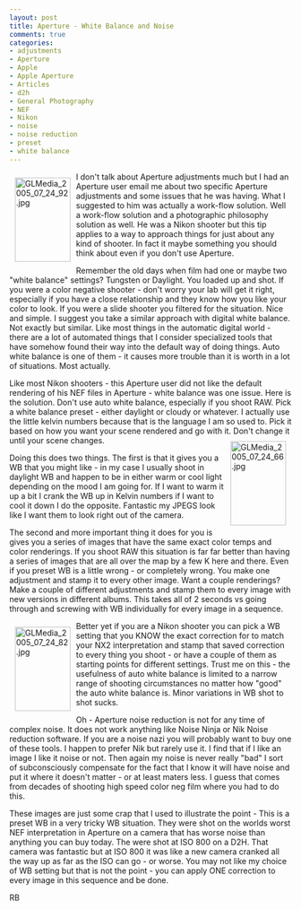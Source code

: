 ```yaml
---
layout: post
title: Aperture - White Balance and Noise
comments: true
categories:
- adjustments
- Aperture
- Apple
- Apple Aperture
- Articles
- d2h
- General Photography
- NEF
- Nikon
- noise
- noise reduction
- preset
- white balance
---
```

<a rel="lightbox" href="/wp-content/uploads/2010/01/GLMedia_2005_07_24_92.jpg"><img title="GLMedia_2005_07_24_92.jpg" src="/wp-content/uploads/2010/01/.thumbs/.GLMedia_2005_07_24_92.jpg" border="0" alt="GLMedia_2005_07_24_92.jpg" hspace="10" vspace="10" width="99" height="150" align="left" /></a>I don't talk about Aperture adjustments much but I had an Aperture user email me about two specific Aperture adjustments and some issues that he was having. What I suggested to him was actually a work-flow solution. Well a work-flow solution and a photographic philosophy solution as well. He was a Nikon shooter but this tip applies to a way to approach things for just about any kind of shooter. In fact it maybe something you should think about even if you don't use Aperture.

Remember the old days when film had one or maybe two "white balance" settings? Tungsten or Daylight. You loaded up and shot. If you were a color negative shooter - don't worry your lab will get it right, especially if you have a close relationship and they know how you like your color to look. If you were a slide shooter you filtered for the situation. Nice and simple. I suggest you take a similar approach with digital white balance. Not exactly but similar. Like most things in the automatic digital world - there are a lot of automated things that I consider specialized tools that have somehow found their way into the default way of doing things. Auto white balance is one of them - it causes more trouble than it is worth in a lot of situations. Most actually.

Like most Nikon shooters - this Aperture user did not like the default rendering of his NEF files in Aperture - white balance was one issue. Here is the solution. Don't use auto white balance, especially if you shoot RAW. Pick a white balance preset - either daylight or cloudy or whatever. I actually use the little kelvin numbers because that is the language I am so used to. Pick it based on how you want your scene rendered and go with it. Don't change it until your<a rel="lightbox" href="/wp-content/uploads/2010/01/GLMedia_2005_07_24_66.jpg"><img title="GLMedia_2005_07_24_66.jpg" src="/wp-content/uploads/2010/01/.thumbs/.GLMedia_2005_07_24_66.jpg" border="0" alt="GLMedia_2005_07_24_66.jpg" hspace="10" vspace="10" width="99" height="150" align="right" /></a> scene changes.

Doing this does two things. The first is that it gives you a WB that you might like - in my case I usually shoot in daylight WB and happen to be in either warm or cool light depending on the mood I am going for. If I want to warm it up a bit I crank the WB up in Kelvin numbers if I want to cool it down I do the opposite. Fantastic my JPEGS look like I want them to look right out of the camera.

The second and more important thing it does for you is gives you a series of images that have the same exact color temps and color renderings. If you shoot RAW this situation is far far better than having a series of images that are all over the map by a few K here and there. Even if you preset WB is a little wrong - or completely wrong. You make one adjustment and stamp it to every other image. Want a couple renderings? Make a couple of different adjustments and stamp them to every image with new versions in different albums. This takes all of 2 seconds vs going through and screwing with WB individually for every image in a sequence.

<a rel="lightbox" href="/wp-content/uploads/2010/01/GLMedia_2005_07_24_82.jpg"><img title="GLMedia_2005_07_24_82.jpg" src="/wp-content/uploads/2010/01/.thumbs/.GLMedia_2005_07_24_82.jpg" border="0" alt="GLMedia_2005_07_24_82.jpg" hspace="10" vspace="10" width="99" height="150" align="left" /></a>Better yet if you are a Nikon shooter you can pick a WB setting that you KNOW the exact correction for to match your NX2 interpretation and stamp that saved correction to every thing you shoot - or have a couple of them as starting points for different settings. Trust me on this - the usefulness of auto white balance is limited to a narrow range of shooting circumstances no matter how "good" the auto white balance is. Minor variations in WB shot to shot sucks.

Oh - Aperture noise reduction is not for any time of complex noise. It does not work anything like Noise Ninja or Nik Noise reduction software. If you are a noise nazi you will probably want to buy one of these tools. I happen to prefer Nik but rarely use it. I find that if I like an image I like it noise or not. Then again my noise is never really "bad" I sort of subconsciously compensate for the fact that I know it will have noise and put it where it doesn't matter - or at least maters less. I guess that comes from decades of shooting high speed color neg film where you had to do this.

These images are just some crap that I used to illustrate the point - This is a preset WB in a very tricky WB situation. They were shot on the worlds worst NEF interpretation in Aperture on a camera that has worse noise than anything you can buy today. The were shot at ISO 800 on a D2H. That camera was fantastic but at ISO 800 it was like a new camera cranked all the way up as far as the ISO can go - or worse. You may not like my choice of WB setting but that is not the point - you can apply ONE correction to every image in this sequence and be done.

RB